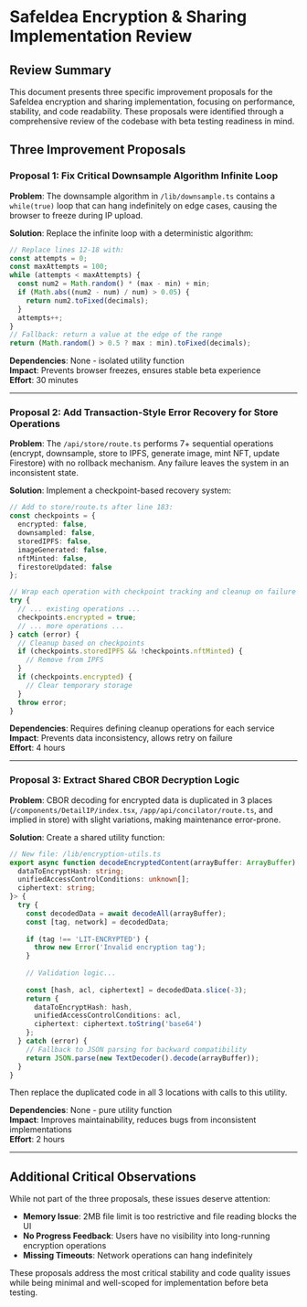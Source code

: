 # SafeIdea Encryption & Sharing Implementation Review

## Review Summary

This document presents three specific improvement proposals for the SafeIdea encryption and sharing implementation, focusing on performance, stability, and code readability. These proposals were identified through a comprehensive review of the codebase with beta testing readiness in mind.

## Three Improvement Proposals

### Proposal 1: Fix Critical Downsample Algorithm Infinite Loop

**Problem**: The downsample algorithm in `/lib/downsample.ts` contains a `while(true)` loop that can hang indefinitely on edge cases, causing the browser to freeze during IP upload.

**Solution**: Replace the infinite loop with a deterministic algorithm:
```typescript
// Replace lines 12-18 with:
const attempts = 0;
const maxAttempts = 100;
while (attempts < maxAttempts) {
  const num2 = Math.random() * (max - min) + min;
  if (Math.abs((num2 - num) / num) > 0.05) {
    return num2.toFixed(decimals);
  }
  attempts++;
}
// Fallback: return a value at the edge of the range
return (Math.random() > 0.5 ? max : min).toFixed(decimals);
```

**Dependencies**: None - isolated utility function  
**Impact**: Prevents browser freezes, ensures stable beta experience  
**Effort**: 30 minutes

---

### Proposal 2: Add Transaction-Style Error Recovery for Store Operations

**Problem**: The `/api/store/route.ts` performs 7+ sequential operations (encrypt, downsample, store to IPFS, generate image, mint NFT, update Firestore) with no rollback mechanism. Any failure leaves the system in an inconsistent state.

**Solution**: Implement a checkpoint-based recovery system:
```typescript
// Add to store/route.ts after line 183:
const checkpoints = {
  encrypted: false,
  downsampled: false,
  storedIPFS: false,
  imageGenerated: false,
  nftMinted: false,
  firestoreUpdated: false
};

// Wrap each operation with checkpoint tracking and cleanup on failure
try {
  // ... existing operations ...
  checkpoints.encrypted = true;
  // ... more operations ...
} catch (error) {
  // Cleanup based on checkpoints
  if (checkpoints.storedIPFS && !checkpoints.nftMinted) {
    // Remove from IPFS
  }
  if (checkpoints.encrypted) {
    // Clear temporary storage
  }
  throw error;
}
```

**Dependencies**: Requires defining cleanup operations for each service  
**Impact**: Prevents data inconsistency, allows retry on failure  
**Effort**: 4 hours

---

### Proposal 3: Extract Shared CBOR Decryption Logic

**Problem**: CBOR decoding for encrypted data is duplicated in 3 places (`/components/DetailIP/index.tsx`, `/app/api/concilator/route.ts`, and implied in store) with slight variations, making maintenance error-prone.

**Solution**: Create a shared utility function:
```typescript
// New file: /lib/encryption-utils.ts
export async function decodeEncryptedContent(arrayBuffer: ArrayBuffer): Promise<{
  dataToEncryptHash: string;
  unifiedAccessControlConditions: unknown[];
  ciphertext: string;
}> {
  try {
    const decodedData = await decodeAll(arrayBuffer);
    const [tag, network] = decodedData;
    
    if (tag !== 'LIT-ENCRYPTED') {
      throw new Error('Invalid encryption tag');
    }
    
    // Validation logic...
    
    const [hash, acl, ciphertext] = decodedData.slice(-3);
    return {
      dataToEncryptHash: hash,
      unifiedAccessControlConditions: acl,
      ciphertext: ciphertext.toString('base64')
    };
  } catch (error) {
    // Fallback to JSON parsing for backward compatibility
    return JSON.parse(new TextDecoder().decode(arrayBuffer));
  }
}
```

Then replace the duplicated code in all 3 locations with calls to this utility.

**Dependencies**: None - pure utility function  
**Impact**: Improves maintainability, reduces bugs from inconsistent implementations  
**Effort**: 2 hours

---

## Additional Critical Observations

While not part of the three proposals, these issues deserve attention:

- **Memory Issue**: 2MB file limit is too restrictive and file reading blocks the UI
- **No Progress Feedback**: Users have no visibility into long-running encryption operations  
- **Missing Timeouts**: Network operations can hang indefinitely

These proposals address the most critical stability and code quality issues while being minimal and well-scoped for implementation before beta testing.